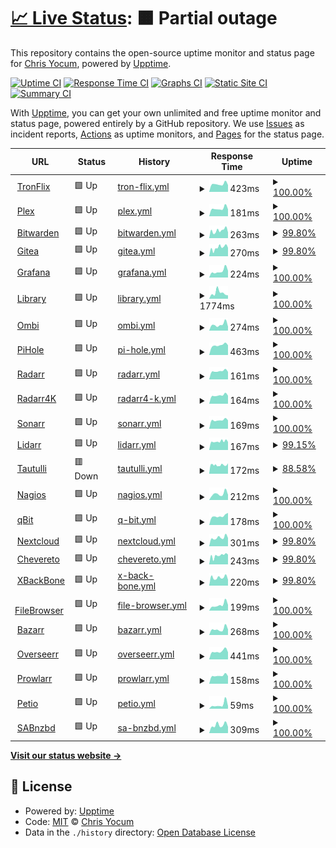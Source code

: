 # [📈 Live Status](https://status.tronflix.app): <!--live status--> **🟧 Partial outage**

This repository contains the open-source uptime monitor and status page for [Chris Yocum](https://tronflix.app), powered by [Upptime](https://github.com/upptime/upptime).

[![Uptime CI](https://github.com/tronyx/upptime/workflows/Uptime%20CI/badge.svg)](https://github.com/tronyx/upptime/actions?query=workflow%3A%22Uptime+CI%22)
[![Response Time CI](https://github.com/tronyx/upptime/workflows/Response%20Time%20CI/badge.svg)](https://github.com/tronyx/upptime/actions?query=workflow%3A%22Response+Time+CI%22)
[![Graphs CI](https://github.com/tronyx/upptime/workflows/Graphs%20CI/badge.svg)](https://github.com/tronyx/upptime/actions?query=workflow%3A%22Graphs+CI%22)
[![Static Site CI](https://github.com/tronyx/upptime/workflows/Static%20Site%20CI/badge.svg)](https://github.com/tronyx/upptime/actions?query=workflow%3A%22Static+Site+CI%22)
[![Summary CI](https://github.com/tronyx/upptime/workflows/Summary%20CI/badge.svg)](https://github.com/tronyx/upptime/actions?query=workflow%3A%22Summary+CI%22)

With [Upptime](https://upptime.js.org), you can get your own unlimited and free uptime monitor and status page, powered entirely by a GitHub repository. We use [Issues](https://github.com/tronyx/upptime/issues) as incident reports, [Actions](https://github.com/tronyx/upptime/actions) as uptime monitors, and [Pages](https://status.tronflix.app) for the status page.

<!--start: status pages-->
<!-- This summary is generated by Upptime (https://github.com/upptime/upptime) -->
<!-- Do not edit this manually, your changes will be overwritten -->
<!-- prettier-ignore -->
| URL | Status | History | Response Time | Uptime |
| --- | ------ | ------- | ------------- | ------ |
| <img alt="" src="https://tronflix.app/plugins/images/tabs/TronFlix_Icon_Transparent_BG.png" height="13"> [TronFlix](https://tronflix.app) | 🟩 Up | [tron-flix.yml](https://github.com/tronyx/upptime/commits/HEAD/history/tron-flix.yml) | <details><summary><img alt="Response time graph" src="./graphs/tron-flix/response-time-week.png" height="20"> 423ms</summary><br><a href="https://status.tronflix.app/history/tron-flix"><img alt="Response time 620" src="https://img.shields.io/endpoint?url=https%3A%2F%2Fraw.githubusercontent.com%2Ftronyx%2Fupptime%2FHEAD%2Fapi%2Ftron-flix%2Fresponse-time.json"></a><br><a href="https://status.tronflix.app/history/tron-flix"><img alt="24-hour response time 371" src="https://img.shields.io/endpoint?url=https%3A%2F%2Fraw.githubusercontent.com%2Ftronyx%2Fupptime%2FHEAD%2Fapi%2Ftron-flix%2Fresponse-time-day.json"></a><br><a href="https://status.tronflix.app/history/tron-flix"><img alt="7-day response time 423" src="https://img.shields.io/endpoint?url=https%3A%2F%2Fraw.githubusercontent.com%2Ftronyx%2Fupptime%2FHEAD%2Fapi%2Ftron-flix%2Fresponse-time-week.json"></a><br><a href="https://status.tronflix.app/history/tron-flix"><img alt="30-day response time 403" src="https://img.shields.io/endpoint?url=https%3A%2F%2Fraw.githubusercontent.com%2Ftronyx%2Fupptime%2FHEAD%2Fapi%2Ftron-flix%2Fresponse-time-month.json"></a><br><a href="https://status.tronflix.app/history/tron-flix"><img alt="1-year response time 675" src="https://img.shields.io/endpoint?url=https%3A%2F%2Fraw.githubusercontent.com%2Ftronyx%2Fupptime%2FHEAD%2Fapi%2Ftron-flix%2Fresponse-time-year.json"></a></details> | <details><summary><a href="https://status.tronflix.app/history/tron-flix">100.00%</a></summary><a href="https://status.tronflix.app/history/tron-flix"><img alt="All-time uptime 99.94%" src="https://img.shields.io/endpoint?url=https%3A%2F%2Fraw.githubusercontent.com%2Ftronyx%2Fupptime%2FHEAD%2Fapi%2Ftron-flix%2Fuptime.json"></a><br><a href="https://status.tronflix.app/history/tron-flix"><img alt="24-hour uptime 100.00%" src="https://img.shields.io/endpoint?url=https%3A%2F%2Fraw.githubusercontent.com%2Ftronyx%2Fupptime%2FHEAD%2Fapi%2Ftron-flix%2Fuptime-day.json"></a><br><a href="https://status.tronflix.app/history/tron-flix"><img alt="7-day uptime 100.00%" src="https://img.shields.io/endpoint?url=https%3A%2F%2Fraw.githubusercontent.com%2Ftronyx%2Fupptime%2FHEAD%2Fapi%2Ftron-flix%2Fuptime-week.json"></a><br><a href="https://status.tronflix.app/history/tron-flix"><img alt="30-day uptime 100.00%" src="https://img.shields.io/endpoint?url=https%3A%2F%2Fraw.githubusercontent.com%2Ftronyx%2Fupptime%2FHEAD%2Fapi%2Ftron-flix%2Fuptime-month.json"></a><br><a href="https://status.tronflix.app/history/tron-flix"><img alt="1-year uptime 99.92%" src="https://img.shields.io/endpoint?url=https%3A%2F%2Fraw.githubusercontent.com%2Ftronyx%2Fupptime%2FHEAD%2Fapi%2Ftron-flix%2Fuptime-year.json"></a></details>
| <img alt="" src="https://tronflix.app/plugins/images/tabs/plex.png" height="13"> [Plex](https://tronflix.app/plex/web/index.html) | 🟩 Up | [plex.yml](https://github.com/tronyx/upptime/commits/HEAD/history/plex.yml) | <details><summary><img alt="Response time graph" src="./graphs/plex/response-time-week.png" height="20"> 181ms</summary><br><a href="https://status.tronflix.app/history/plex"><img alt="Response time 353" src="https://img.shields.io/endpoint?url=https%3A%2F%2Fraw.githubusercontent.com%2Ftronyx%2Fupptime%2FHEAD%2Fapi%2Fplex%2Fresponse-time.json"></a><br><a href="https://status.tronflix.app/history/plex"><img alt="24-hour response time 162" src="https://img.shields.io/endpoint?url=https%3A%2F%2Fraw.githubusercontent.com%2Ftronyx%2Fupptime%2FHEAD%2Fapi%2Fplex%2Fresponse-time-day.json"></a><br><a href="https://status.tronflix.app/history/plex"><img alt="7-day response time 181" src="https://img.shields.io/endpoint?url=https%3A%2F%2Fraw.githubusercontent.com%2Ftronyx%2Fupptime%2FHEAD%2Fapi%2Fplex%2Fresponse-time-week.json"></a><br><a href="https://status.tronflix.app/history/plex"><img alt="30-day response time 163" src="https://img.shields.io/endpoint?url=https%3A%2F%2Fraw.githubusercontent.com%2Ftronyx%2Fupptime%2FHEAD%2Fapi%2Fplex%2Fresponse-time-month.json"></a><br><a href="https://status.tronflix.app/history/plex"><img alt="1-year response time 293" src="https://img.shields.io/endpoint?url=https%3A%2F%2Fraw.githubusercontent.com%2Ftronyx%2Fupptime%2FHEAD%2Fapi%2Fplex%2Fresponse-time-year.json"></a></details> | <details><summary><a href="https://status.tronflix.app/history/plex">100.00%</a></summary><a href="https://status.tronflix.app/history/plex"><img alt="All-time uptime 99.85%" src="https://img.shields.io/endpoint?url=https%3A%2F%2Fraw.githubusercontent.com%2Ftronyx%2Fupptime%2FHEAD%2Fapi%2Fplex%2Fuptime.json"></a><br><a href="https://status.tronflix.app/history/plex"><img alt="24-hour uptime 100.00%" src="https://img.shields.io/endpoint?url=https%3A%2F%2Fraw.githubusercontent.com%2Ftronyx%2Fupptime%2FHEAD%2Fapi%2Fplex%2Fuptime-day.json"></a><br><a href="https://status.tronflix.app/history/plex"><img alt="7-day uptime 100.00%" src="https://img.shields.io/endpoint?url=https%3A%2F%2Fraw.githubusercontent.com%2Ftronyx%2Fupptime%2FHEAD%2Fapi%2Fplex%2Fuptime-week.json"></a><br><a href="https://status.tronflix.app/history/plex"><img alt="30-day uptime 99.92%" src="https://img.shields.io/endpoint?url=https%3A%2F%2Fraw.githubusercontent.com%2Ftronyx%2Fupptime%2FHEAD%2Fapi%2Fplex%2Fuptime-month.json"></a><br><a href="https://status.tronflix.app/history/plex"><img alt="1-year uptime 99.79%" src="https://img.shields.io/endpoint?url=https%3A%2F%2Fraw.githubusercontent.com%2Ftronyx%2Fupptime%2FHEAD%2Fapi%2Fplex%2Fuptime-year.json"></a></details>
| <img alt="" src="https://tronflix.app/plugins/images/tabs/bitwarden.png" height="13"> [Bitwarden](https://bitwarden.tronflix.app) | 🟩 Up | [bitwarden.yml](https://github.com/tronyx/upptime/commits/HEAD/history/bitwarden.yml) | <details><summary><img alt="Response time graph" src="./graphs/bitwarden/response-time-week.png" height="20"> 263ms</summary><br><a href="https://status.tronflix.app/history/bitwarden"><img alt="Response time 522" src="https://img.shields.io/endpoint?url=https%3A%2F%2Fraw.githubusercontent.com%2Ftronyx%2Fupptime%2FHEAD%2Fapi%2Fbitwarden%2Fresponse-time.json"></a><br><a href="https://status.tronflix.app/history/bitwarden"><img alt="24-hour response time 198" src="https://img.shields.io/endpoint?url=https%3A%2F%2Fraw.githubusercontent.com%2Ftronyx%2Fupptime%2FHEAD%2Fapi%2Fbitwarden%2Fresponse-time-day.json"></a><br><a href="https://status.tronflix.app/history/bitwarden"><img alt="7-day response time 263" src="https://img.shields.io/endpoint?url=https%3A%2F%2Fraw.githubusercontent.com%2Ftronyx%2Fupptime%2FHEAD%2Fapi%2Fbitwarden%2Fresponse-time-week.json"></a><br><a href="https://status.tronflix.app/history/bitwarden"><img alt="30-day response time 663" src="https://img.shields.io/endpoint?url=https%3A%2F%2Fraw.githubusercontent.com%2Ftronyx%2Fupptime%2FHEAD%2Fapi%2Fbitwarden%2Fresponse-time-month.json"></a><br><a href="https://status.tronflix.app/history/bitwarden"><img alt="1-year response time 567" src="https://img.shields.io/endpoint?url=https%3A%2F%2Fraw.githubusercontent.com%2Ftronyx%2Fupptime%2FHEAD%2Fapi%2Fbitwarden%2Fresponse-time-year.json"></a></details> | <details><summary><a href="https://status.tronflix.app/history/bitwarden">99.80%</a></summary><a href="https://status.tronflix.app/history/bitwarden"><img alt="All-time uptime 99.97%" src="https://img.shields.io/endpoint?url=https%3A%2F%2Fraw.githubusercontent.com%2Ftronyx%2Fupptime%2FHEAD%2Fapi%2Fbitwarden%2Fuptime.json"></a><br><a href="https://status.tronflix.app/history/bitwarden"><img alt="24-hour uptime 100.00%" src="https://img.shields.io/endpoint?url=https%3A%2F%2Fraw.githubusercontent.com%2Ftronyx%2Fupptime%2FHEAD%2Fapi%2Fbitwarden%2Fuptime-day.json"></a><br><a href="https://status.tronflix.app/history/bitwarden"><img alt="7-day uptime 99.80%" src="https://img.shields.io/endpoint?url=https%3A%2F%2Fraw.githubusercontent.com%2Ftronyx%2Fupptime%2FHEAD%2Fapi%2Fbitwarden%2Fuptime-week.json"></a><br><a href="https://status.tronflix.app/history/bitwarden"><img alt="30-day uptime 99.86%" src="https://img.shields.io/endpoint?url=https%3A%2F%2Fraw.githubusercontent.com%2Ftronyx%2Fupptime%2FHEAD%2Fapi%2Fbitwarden%2Fuptime-month.json"></a><br><a href="https://status.tronflix.app/history/bitwarden"><img alt="1-year uptime 99.95%" src="https://img.shields.io/endpoint?url=https%3A%2F%2Fraw.githubusercontent.com%2Ftronyx%2Fupptime%2FHEAD%2Fapi%2Fbitwarden%2Fuptime-year.json"></a></details>
| <img alt="" src="https://tronflix.app/plugins/images/tabs/gitea.png" height="13"> [Gitea](https://gitea.tronflix.app) | 🟩 Up | [gitea.yml](https://github.com/tronyx/upptime/commits/HEAD/history/gitea.yml) | <details><summary><img alt="Response time graph" src="./graphs/gitea/response-time-week.png" height="20"> 270ms</summary><br><a href="https://status.tronflix.app/history/gitea"><img alt="Response time 304" src="https://img.shields.io/endpoint?url=https%3A%2F%2Fraw.githubusercontent.com%2Ftronyx%2Fupptime%2FHEAD%2Fapi%2Fgitea%2Fresponse-time.json"></a><br><a href="https://status.tronflix.app/history/gitea"><img alt="24-hour response time 266" src="https://img.shields.io/endpoint?url=https%3A%2F%2Fraw.githubusercontent.com%2Ftronyx%2Fupptime%2FHEAD%2Fapi%2Fgitea%2Fresponse-time-day.json"></a><br><a href="https://status.tronflix.app/history/gitea"><img alt="7-day response time 270" src="https://img.shields.io/endpoint?url=https%3A%2F%2Fraw.githubusercontent.com%2Ftronyx%2Fupptime%2FHEAD%2Fapi%2Fgitea%2Fresponse-time-week.json"></a><br><a href="https://status.tronflix.app/history/gitea"><img alt="30-day response time 240" src="https://img.shields.io/endpoint?url=https%3A%2F%2Fraw.githubusercontent.com%2Ftronyx%2Fupptime%2FHEAD%2Fapi%2Fgitea%2Fresponse-time-month.json"></a><br><a href="https://status.tronflix.app/history/gitea"><img alt="1-year response time 290" src="https://img.shields.io/endpoint?url=https%3A%2F%2Fraw.githubusercontent.com%2Ftronyx%2Fupptime%2FHEAD%2Fapi%2Fgitea%2Fresponse-time-year.json"></a></details> | <details><summary><a href="https://status.tronflix.app/history/gitea">99.80%</a></summary><a href="https://status.tronflix.app/history/gitea"><img alt="All-time uptime 99.96%" src="https://img.shields.io/endpoint?url=https%3A%2F%2Fraw.githubusercontent.com%2Ftronyx%2Fupptime%2FHEAD%2Fapi%2Fgitea%2Fuptime.json"></a><br><a href="https://status.tronflix.app/history/gitea"><img alt="24-hour uptime 100.00%" src="https://img.shields.io/endpoint?url=https%3A%2F%2Fraw.githubusercontent.com%2Ftronyx%2Fupptime%2FHEAD%2Fapi%2Fgitea%2Fuptime-day.json"></a><br><a href="https://status.tronflix.app/history/gitea"><img alt="7-day uptime 99.80%" src="https://img.shields.io/endpoint?url=https%3A%2F%2Fraw.githubusercontent.com%2Ftronyx%2Fupptime%2FHEAD%2Fapi%2Fgitea%2Fuptime-week.json"></a><br><a href="https://status.tronflix.app/history/gitea"><img alt="30-day uptime 99.86%" src="https://img.shields.io/endpoint?url=https%3A%2F%2Fraw.githubusercontent.com%2Ftronyx%2Fupptime%2FHEAD%2Fapi%2Fgitea%2Fuptime-month.json"></a><br><a href="https://status.tronflix.app/history/gitea"><img alt="1-year uptime 99.94%" src="https://img.shields.io/endpoint?url=https%3A%2F%2Fraw.githubusercontent.com%2Ftronyx%2Fupptime%2FHEAD%2Fapi%2Fgitea%2Fuptime-year.json"></a></details>
| <img alt="" src="https://tronflix.app/plugins/images/tabs/grafana.png" height="13"> [Grafana](https://grafana.tronflix.app) | 🟩 Up | [grafana.yml](https://github.com/tronyx/upptime/commits/HEAD/history/grafana.yml) | <details><summary><img alt="Response time graph" src="./graphs/grafana/response-time-week.png" height="20"> 224ms</summary><br><a href="https://status.tronflix.app/history/grafana"><img alt="Response time 404" src="https://img.shields.io/endpoint?url=https%3A%2F%2Fraw.githubusercontent.com%2Ftronyx%2Fupptime%2FHEAD%2Fapi%2Fgrafana%2Fresponse-time.json"></a><br><a href="https://status.tronflix.app/history/grafana"><img alt="24-hour response time 236" src="https://img.shields.io/endpoint?url=https%3A%2F%2Fraw.githubusercontent.com%2Ftronyx%2Fupptime%2FHEAD%2Fapi%2Fgrafana%2Fresponse-time-day.json"></a><br><a href="https://status.tronflix.app/history/grafana"><img alt="7-day response time 224" src="https://img.shields.io/endpoint?url=https%3A%2F%2Fraw.githubusercontent.com%2Ftronyx%2Fupptime%2FHEAD%2Fapi%2Fgrafana%2Fresponse-time-week.json"></a><br><a href="https://status.tronflix.app/history/grafana"><img alt="30-day response time 227" src="https://img.shields.io/endpoint?url=https%3A%2F%2Fraw.githubusercontent.com%2Ftronyx%2Fupptime%2FHEAD%2Fapi%2Fgrafana%2Fresponse-time-month.json"></a><br><a href="https://status.tronflix.app/history/grafana"><img alt="1-year response time 431" src="https://img.shields.io/endpoint?url=https%3A%2F%2Fraw.githubusercontent.com%2Ftronyx%2Fupptime%2FHEAD%2Fapi%2Fgrafana%2Fresponse-time-year.json"></a></details> | <details><summary><a href="https://status.tronflix.app/history/grafana">100.00%</a></summary><a href="https://status.tronflix.app/history/grafana"><img alt="All-time uptime 99.94%" src="https://img.shields.io/endpoint?url=https%3A%2F%2Fraw.githubusercontent.com%2Ftronyx%2Fupptime%2FHEAD%2Fapi%2Fgrafana%2Fuptime.json"></a><br><a href="https://status.tronflix.app/history/grafana"><img alt="24-hour uptime 100.00%" src="https://img.shields.io/endpoint?url=https%3A%2F%2Fraw.githubusercontent.com%2Ftronyx%2Fupptime%2FHEAD%2Fapi%2Fgrafana%2Fuptime-day.json"></a><br><a href="https://status.tronflix.app/history/grafana"><img alt="7-day uptime 100.00%" src="https://img.shields.io/endpoint?url=https%3A%2F%2Fraw.githubusercontent.com%2Ftronyx%2Fupptime%2FHEAD%2Fapi%2Fgrafana%2Fuptime-week.json"></a><br><a href="https://status.tronflix.app/history/grafana"><img alt="30-day uptime 100.00%" src="https://img.shields.io/endpoint?url=https%3A%2F%2Fraw.githubusercontent.com%2Ftronyx%2Fupptime%2FHEAD%2Fapi%2Fgrafana%2Fuptime-month.json"></a><br><a href="https://status.tronflix.app/history/grafana"><img alt="1-year uptime 99.92%" src="https://img.shields.io/endpoint?url=https%3A%2F%2Fraw.githubusercontent.com%2Ftronyx%2Fupptime%2FHEAD%2Fapi%2Fgrafana%2Fuptime-year.json"></a></details>
| <img alt="" src="https://tronflix.app/plugins/images/tabs/library.png" height="13"> [Library](https://library.tronflix.app) | 🟩 Up | [library.yml](https://github.com/tronyx/upptime/commits/HEAD/history/library.yml) | <details><summary><img alt="Response time graph" src="./graphs/library/response-time-week.png" height="20"> 1774ms</summary><br><a href="https://status.tronflix.app/history/library"><img alt="Response time 1372" src="https://img.shields.io/endpoint?url=https%3A%2F%2Fraw.githubusercontent.com%2Ftronyx%2Fupptime%2FHEAD%2Fapi%2Flibrary%2Fresponse-time.json"></a><br><a href="https://status.tronflix.app/history/library"><img alt="24-hour response time 1040" src="https://img.shields.io/endpoint?url=https%3A%2F%2Fraw.githubusercontent.com%2Ftronyx%2Fupptime%2FHEAD%2Fapi%2Flibrary%2Fresponse-time-day.json"></a><br><a href="https://status.tronflix.app/history/library"><img alt="7-day response time 1774" src="https://img.shields.io/endpoint?url=https%3A%2F%2Fraw.githubusercontent.com%2Ftronyx%2Fupptime%2FHEAD%2Fapi%2Flibrary%2Fresponse-time-week.json"></a><br><a href="https://status.tronflix.app/history/library"><img alt="30-day response time 1351" src="https://img.shields.io/endpoint?url=https%3A%2F%2Fraw.githubusercontent.com%2Ftronyx%2Fupptime%2FHEAD%2Fapi%2Flibrary%2Fresponse-time-month.json"></a><br><a href="https://status.tronflix.app/history/library"><img alt="1-year response time 1339" src="https://img.shields.io/endpoint?url=https%3A%2F%2Fraw.githubusercontent.com%2Ftronyx%2Fupptime%2FHEAD%2Fapi%2Flibrary%2Fresponse-time-year.json"></a></details> | <details><summary><a href="https://status.tronflix.app/history/library">100.00%</a></summary><a href="https://status.tronflix.app/history/library"><img alt="All-time uptime 99.94%" src="https://img.shields.io/endpoint?url=https%3A%2F%2Fraw.githubusercontent.com%2Ftronyx%2Fupptime%2FHEAD%2Fapi%2Flibrary%2Fuptime.json"></a><br><a href="https://status.tronflix.app/history/library"><img alt="24-hour uptime 100.00%" src="https://img.shields.io/endpoint?url=https%3A%2F%2Fraw.githubusercontent.com%2Ftronyx%2Fupptime%2FHEAD%2Fapi%2Flibrary%2Fuptime-day.json"></a><br><a href="https://status.tronflix.app/history/library"><img alt="7-day uptime 100.00%" src="https://img.shields.io/endpoint?url=https%3A%2F%2Fraw.githubusercontent.com%2Ftronyx%2Fupptime%2FHEAD%2Fapi%2Flibrary%2Fuptime-week.json"></a><br><a href="https://status.tronflix.app/history/library"><img alt="30-day uptime 100.00%" src="https://img.shields.io/endpoint?url=https%3A%2F%2Fraw.githubusercontent.com%2Ftronyx%2Fupptime%2FHEAD%2Fapi%2Flibrary%2Fuptime-month.json"></a><br><a href="https://status.tronflix.app/history/library"><img alt="1-year uptime 99.92%" src="https://img.shields.io/endpoint?url=https%3A%2F%2Fraw.githubusercontent.com%2Ftronyx%2Fupptime%2FHEAD%2Fapi%2Flibrary%2Fuptime-year.json"></a></details>
| <img alt="" src="https://tronflix.app/plugins/images/tabs/ombi.png" height="13"> [Ombi](https://tronflix.app/ombi/) | 🟩 Up | [ombi.yml](https://github.com/tronyx/upptime/commits/HEAD/history/ombi.yml) | <details><summary><img alt="Response time graph" src="./graphs/ombi/response-time-week.png" height="20"> 274ms</summary><br><a href="https://status.tronflix.app/history/ombi"><img alt="Response time 286" src="https://img.shields.io/endpoint?url=https%3A%2F%2Fraw.githubusercontent.com%2Ftronyx%2Fupptime%2FHEAD%2Fapi%2Fombi%2Fresponse-time.json"></a><br><a href="https://status.tronflix.app/history/ombi"><img alt="24-hour response time 183" src="https://img.shields.io/endpoint?url=https%3A%2F%2Fraw.githubusercontent.com%2Ftronyx%2Fupptime%2FHEAD%2Fapi%2Fombi%2Fresponse-time-day.json"></a><br><a href="https://status.tronflix.app/history/ombi"><img alt="7-day response time 274" src="https://img.shields.io/endpoint?url=https%3A%2F%2Fraw.githubusercontent.com%2Ftronyx%2Fupptime%2FHEAD%2Fapi%2Fombi%2Fresponse-time-week.json"></a><br><a href="https://status.tronflix.app/history/ombi"><img alt="30-day response time 288" src="https://img.shields.io/endpoint?url=https%3A%2F%2Fraw.githubusercontent.com%2Ftronyx%2Fupptime%2FHEAD%2Fapi%2Fombi%2Fresponse-time-month.json"></a><br><a href="https://status.tronflix.app/history/ombi"><img alt="1-year response time 285" src="https://img.shields.io/endpoint?url=https%3A%2F%2Fraw.githubusercontent.com%2Ftronyx%2Fupptime%2FHEAD%2Fapi%2Fombi%2Fresponse-time-year.json"></a></details> | <details><summary><a href="https://status.tronflix.app/history/ombi">100.00%</a></summary><a href="https://status.tronflix.app/history/ombi"><img alt="All-time uptime 99.95%" src="https://img.shields.io/endpoint?url=https%3A%2F%2Fraw.githubusercontent.com%2Ftronyx%2Fupptime%2FHEAD%2Fapi%2Fombi%2Fuptime.json"></a><br><a href="https://status.tronflix.app/history/ombi"><img alt="24-hour uptime 100.00%" src="https://img.shields.io/endpoint?url=https%3A%2F%2Fraw.githubusercontent.com%2Ftronyx%2Fupptime%2FHEAD%2Fapi%2Fombi%2Fuptime-day.json"></a><br><a href="https://status.tronflix.app/history/ombi"><img alt="7-day uptime 100.00%" src="https://img.shields.io/endpoint?url=https%3A%2F%2Fraw.githubusercontent.com%2Ftronyx%2Fupptime%2FHEAD%2Fapi%2Fombi%2Fuptime-week.json"></a><br><a href="https://status.tronflix.app/history/ombi"><img alt="30-day uptime 100.00%" src="https://img.shields.io/endpoint?url=https%3A%2F%2Fraw.githubusercontent.com%2Ftronyx%2Fupptime%2FHEAD%2Fapi%2Fombi%2Fuptime-month.json"></a><br><a href="https://status.tronflix.app/history/ombi"><img alt="1-year uptime 99.92%" src="https://img.shields.io/endpoint?url=https%3A%2F%2Fraw.githubusercontent.com%2Ftronyx%2Fupptime%2FHEAD%2Fapi%2Fombi%2Fuptime-year.json"></a></details>
| <img alt="" src="https://tronflix.app/plugins/images/tabs/pihole.png" height="13"> [PiHole](https://pihole.tronflix.app/admin/) | 🟩 Up | [pi-hole.yml](https://github.com/tronyx/upptime/commits/HEAD/history/pi-hole.yml) | <details><summary><img alt="Response time graph" src="./graphs/pi-hole/response-time-week.png" height="20"> 463ms</summary><br><a href="https://status.tronflix.app/history/pi-hole"><img alt="Response time 667" src="https://img.shields.io/endpoint?url=https%3A%2F%2Fraw.githubusercontent.com%2Ftronyx%2Fupptime%2FHEAD%2Fapi%2Fpi-hole%2Fresponse-time.json"></a><br><a href="https://status.tronflix.app/history/pi-hole"><img alt="24-hour response time 459" src="https://img.shields.io/endpoint?url=https%3A%2F%2Fraw.githubusercontent.com%2Ftronyx%2Fupptime%2FHEAD%2Fapi%2Fpi-hole%2Fresponse-time-day.json"></a><br><a href="https://status.tronflix.app/history/pi-hole"><img alt="7-day response time 463" src="https://img.shields.io/endpoint?url=https%3A%2F%2Fraw.githubusercontent.com%2Ftronyx%2Fupptime%2FHEAD%2Fapi%2Fpi-hole%2Fresponse-time-week.json"></a><br><a href="https://status.tronflix.app/history/pi-hole"><img alt="30-day response time 504" src="https://img.shields.io/endpoint?url=https%3A%2F%2Fraw.githubusercontent.com%2Ftronyx%2Fupptime%2FHEAD%2Fapi%2Fpi-hole%2Fresponse-time-month.json"></a><br><a href="https://status.tronflix.app/history/pi-hole"><img alt="1-year response time 663" src="https://img.shields.io/endpoint?url=https%3A%2F%2Fraw.githubusercontent.com%2Ftronyx%2Fupptime%2FHEAD%2Fapi%2Fpi-hole%2Fresponse-time-year.json"></a></details> | <details><summary><a href="https://status.tronflix.app/history/pi-hole">100.00%</a></summary><a href="https://status.tronflix.app/history/pi-hole"><img alt="All-time uptime 99.95%" src="https://img.shields.io/endpoint?url=https%3A%2F%2Fraw.githubusercontent.com%2Ftronyx%2Fupptime%2FHEAD%2Fapi%2Fpi-hole%2Fuptime.json"></a><br><a href="https://status.tronflix.app/history/pi-hole"><img alt="24-hour uptime 100.00%" src="https://img.shields.io/endpoint?url=https%3A%2F%2Fraw.githubusercontent.com%2Ftronyx%2Fupptime%2FHEAD%2Fapi%2Fpi-hole%2Fuptime-day.json"></a><br><a href="https://status.tronflix.app/history/pi-hole"><img alt="7-day uptime 100.00%" src="https://img.shields.io/endpoint?url=https%3A%2F%2Fraw.githubusercontent.com%2Ftronyx%2Fupptime%2FHEAD%2Fapi%2Fpi-hole%2Fuptime-week.json"></a><br><a href="https://status.tronflix.app/history/pi-hole"><img alt="30-day uptime 100.00%" src="https://img.shields.io/endpoint?url=https%3A%2F%2Fraw.githubusercontent.com%2Ftronyx%2Fupptime%2FHEAD%2Fapi%2Fpi-hole%2Fuptime-month.json"></a><br><a href="https://status.tronflix.app/history/pi-hole"><img alt="1-year uptime 99.92%" src="https://img.shields.io/endpoint?url=https%3A%2F%2Fraw.githubusercontent.com%2Ftronyx%2Fupptime%2FHEAD%2Fapi%2Fpi-hole%2Fuptime-year.json"></a></details>
| <img alt="" src="https://tronflix.app/plugins/images/tabs/radarr.png" height="13"> [Radarr](https://tronflix.app/radarr/activity/queue/) | 🟩 Up | [radarr.yml](https://github.com/tronyx/upptime/commits/HEAD/history/radarr.yml) | <details><summary><img alt="Response time graph" src="./graphs/radarr/response-time-week.png" height="20"> 161ms</summary><br><a href="https://status.tronflix.app/history/radarr"><img alt="Response time 211" src="https://img.shields.io/endpoint?url=https%3A%2F%2Fraw.githubusercontent.com%2Ftronyx%2Fupptime%2FHEAD%2Fapi%2Fradarr%2Fresponse-time.json"></a><br><a href="https://status.tronflix.app/history/radarr"><img alt="24-hour response time 147" src="https://img.shields.io/endpoint?url=https%3A%2F%2Fraw.githubusercontent.com%2Ftronyx%2Fupptime%2FHEAD%2Fapi%2Fradarr%2Fresponse-time-day.json"></a><br><a href="https://status.tronflix.app/history/radarr"><img alt="7-day response time 161" src="https://img.shields.io/endpoint?url=https%3A%2F%2Fraw.githubusercontent.com%2Ftronyx%2Fupptime%2FHEAD%2Fapi%2Fradarr%2Fresponse-time-week.json"></a><br><a href="https://status.tronflix.app/history/radarr"><img alt="30-day response time 163" src="https://img.shields.io/endpoint?url=https%3A%2F%2Fraw.githubusercontent.com%2Ftronyx%2Fupptime%2FHEAD%2Fapi%2Fradarr%2Fresponse-time-month.json"></a><br><a href="https://status.tronflix.app/history/radarr"><img alt="1-year response time 189" src="https://img.shields.io/endpoint?url=https%3A%2F%2Fraw.githubusercontent.com%2Ftronyx%2Fupptime%2FHEAD%2Fapi%2Fradarr%2Fresponse-time-year.json"></a></details> | <details><summary><a href="https://status.tronflix.app/history/radarr">100.00%</a></summary><a href="https://status.tronflix.app/history/radarr"><img alt="All-time uptime 99.95%" src="https://img.shields.io/endpoint?url=https%3A%2F%2Fraw.githubusercontent.com%2Ftronyx%2Fupptime%2FHEAD%2Fapi%2Fradarr%2Fuptime.json"></a><br><a href="https://status.tronflix.app/history/radarr"><img alt="24-hour uptime 100.00%" src="https://img.shields.io/endpoint?url=https%3A%2F%2Fraw.githubusercontent.com%2Ftronyx%2Fupptime%2FHEAD%2Fapi%2Fradarr%2Fuptime-day.json"></a><br><a href="https://status.tronflix.app/history/radarr"><img alt="7-day uptime 100.00%" src="https://img.shields.io/endpoint?url=https%3A%2F%2Fraw.githubusercontent.com%2Ftronyx%2Fupptime%2FHEAD%2Fapi%2Fradarr%2Fuptime-week.json"></a><br><a href="https://status.tronflix.app/history/radarr"><img alt="30-day uptime 100.00%" src="https://img.shields.io/endpoint?url=https%3A%2F%2Fraw.githubusercontent.com%2Ftronyx%2Fupptime%2FHEAD%2Fapi%2Fradarr%2Fuptime-month.json"></a><br><a href="https://status.tronflix.app/history/radarr"><img alt="1-year uptime 99.92%" src="https://img.shields.io/endpoint?url=https%3A%2F%2Fraw.githubusercontent.com%2Ftronyx%2Fupptime%2FHEAD%2Fapi%2Fradarr%2Fuptime-year.json"></a></details>
| <img alt="" src="https://tronflix.app/plugins/images/tabs/radarr4k.png" height="13"> [Radarr4K](https://tronflix.app/radarr4k/activity/queue/) | 🟩 Up | [radarr4-k.yml](https://github.com/tronyx/upptime/commits/HEAD/history/radarr4-k.yml) | <details><summary><img alt="Response time graph" src="./graphs/radarr4-k/response-time-week.png" height="20"> 164ms</summary><br><a href="https://status.tronflix.app/history/radarr4-k"><img alt="Response time 282" src="https://img.shields.io/endpoint?url=https%3A%2F%2Fraw.githubusercontent.com%2Ftronyx%2Fupptime%2FHEAD%2Fapi%2Fradarr4-k%2Fresponse-time.json"></a><br><a href="https://status.tronflix.app/history/radarr4-k"><img alt="24-hour response time 158" src="https://img.shields.io/endpoint?url=https%3A%2F%2Fraw.githubusercontent.com%2Ftronyx%2Fupptime%2FHEAD%2Fapi%2Fradarr4-k%2Fresponse-time-day.json"></a><br><a href="https://status.tronflix.app/history/radarr4-k"><img alt="7-day response time 164" src="https://img.shields.io/endpoint?url=https%3A%2F%2Fraw.githubusercontent.com%2Ftronyx%2Fupptime%2FHEAD%2Fapi%2Fradarr4-k%2Fresponse-time-week.json"></a><br><a href="https://status.tronflix.app/history/radarr4-k"><img alt="30-day response time 161" src="https://img.shields.io/endpoint?url=https%3A%2F%2Fraw.githubusercontent.com%2Ftronyx%2Fupptime%2FHEAD%2Fapi%2Fradarr4-k%2Fresponse-time-month.json"></a><br><a href="https://status.tronflix.app/history/radarr4-k"><img alt="1-year response time 277" src="https://img.shields.io/endpoint?url=https%3A%2F%2Fraw.githubusercontent.com%2Ftronyx%2Fupptime%2FHEAD%2Fapi%2Fradarr4-k%2Fresponse-time-year.json"></a></details> | <details><summary><a href="https://status.tronflix.app/history/radarr4-k">100.00%</a></summary><a href="https://status.tronflix.app/history/radarr4-k"><img alt="All-time uptime 99.95%" src="https://img.shields.io/endpoint?url=https%3A%2F%2Fraw.githubusercontent.com%2Ftronyx%2Fupptime%2FHEAD%2Fapi%2Fradarr4-k%2Fuptime.json"></a><br><a href="https://status.tronflix.app/history/radarr4-k"><img alt="24-hour uptime 100.00%" src="https://img.shields.io/endpoint?url=https%3A%2F%2Fraw.githubusercontent.com%2Ftronyx%2Fupptime%2FHEAD%2Fapi%2Fradarr4-k%2Fuptime-day.json"></a><br><a href="https://status.tronflix.app/history/radarr4-k"><img alt="7-day uptime 100.00%" src="https://img.shields.io/endpoint?url=https%3A%2F%2Fraw.githubusercontent.com%2Ftronyx%2Fupptime%2FHEAD%2Fapi%2Fradarr4-k%2Fuptime-week.json"></a><br><a href="https://status.tronflix.app/history/radarr4-k"><img alt="30-day uptime 100.00%" src="https://img.shields.io/endpoint?url=https%3A%2F%2Fraw.githubusercontent.com%2Ftronyx%2Fupptime%2FHEAD%2Fapi%2Fradarr4-k%2Fuptime-month.json"></a><br><a href="https://status.tronflix.app/history/radarr4-k"><img alt="1-year uptime 99.92%" src="https://img.shields.io/endpoint?url=https%3A%2F%2Fraw.githubusercontent.com%2Ftronyx%2Fupptime%2FHEAD%2Fapi%2Fradarr4-k%2Fuptime-year.json"></a></details>
| <img alt="" src="https://tronflix.app/plugins/images/tabs/sonarr.png" height="13"> [Sonarr](https://tronflix.app/sonarr/activity/queue/) | 🟩 Up | [sonarr.yml](https://github.com/tronyx/upptime/commits/HEAD/history/sonarr.yml) | <details><summary><img alt="Response time graph" src="./graphs/sonarr/response-time-week.png" height="20"> 169ms</summary><br><a href="https://status.tronflix.app/history/sonarr"><img alt="Response time 216" src="https://img.shields.io/endpoint?url=https%3A%2F%2Fraw.githubusercontent.com%2Ftronyx%2Fupptime%2FHEAD%2Fapi%2Fsonarr%2Fresponse-time.json"></a><br><a href="https://status.tronflix.app/history/sonarr"><img alt="24-hour response time 166" src="https://img.shields.io/endpoint?url=https%3A%2F%2Fraw.githubusercontent.com%2Ftronyx%2Fupptime%2FHEAD%2Fapi%2Fsonarr%2Fresponse-time-day.json"></a><br><a href="https://status.tronflix.app/history/sonarr"><img alt="7-day response time 169" src="https://img.shields.io/endpoint?url=https%3A%2F%2Fraw.githubusercontent.com%2Ftronyx%2Fupptime%2FHEAD%2Fapi%2Fsonarr%2Fresponse-time-week.json"></a><br><a href="https://status.tronflix.app/history/sonarr"><img alt="30-day response time 166" src="https://img.shields.io/endpoint?url=https%3A%2F%2Fraw.githubusercontent.com%2Ftronyx%2Fupptime%2FHEAD%2Fapi%2Fsonarr%2Fresponse-time-month.json"></a><br><a href="https://status.tronflix.app/history/sonarr"><img alt="1-year response time 196" src="https://img.shields.io/endpoint?url=https%3A%2F%2Fraw.githubusercontent.com%2Ftronyx%2Fupptime%2FHEAD%2Fapi%2Fsonarr%2Fresponse-time-year.json"></a></details> | <details><summary><a href="https://status.tronflix.app/history/sonarr">100.00%</a></summary><a href="https://status.tronflix.app/history/sonarr"><img alt="All-time uptime 99.95%" src="https://img.shields.io/endpoint?url=https%3A%2F%2Fraw.githubusercontent.com%2Ftronyx%2Fupptime%2FHEAD%2Fapi%2Fsonarr%2Fuptime.json"></a><br><a href="https://status.tronflix.app/history/sonarr"><img alt="24-hour uptime 100.00%" src="https://img.shields.io/endpoint?url=https%3A%2F%2Fraw.githubusercontent.com%2Ftronyx%2Fupptime%2FHEAD%2Fapi%2Fsonarr%2Fuptime-day.json"></a><br><a href="https://status.tronflix.app/history/sonarr"><img alt="7-day uptime 100.00%" src="https://img.shields.io/endpoint?url=https%3A%2F%2Fraw.githubusercontent.com%2Ftronyx%2Fupptime%2FHEAD%2Fapi%2Fsonarr%2Fuptime-week.json"></a><br><a href="https://status.tronflix.app/history/sonarr"><img alt="30-day uptime 100.00%" src="https://img.shields.io/endpoint?url=https%3A%2F%2Fraw.githubusercontent.com%2Ftronyx%2Fupptime%2FHEAD%2Fapi%2Fsonarr%2Fuptime-month.json"></a><br><a href="https://status.tronflix.app/history/sonarr"><img alt="1-year uptime 99.92%" src="https://img.shields.io/endpoint?url=https%3A%2F%2Fraw.githubusercontent.com%2Ftronyx%2Fupptime%2FHEAD%2Fapi%2Fsonarr%2Fuptime-year.json"></a></details>
| <img alt="" src="https://tronflix.app/plugins/images/tabs/lidarr.png" height="13"> [Lidarr](https://tronflix.app/lidarr/activity/queue/) | 🟩 Up | [lidarr.yml](https://github.com/tronyx/upptime/commits/HEAD/history/lidarr.yml) | <details><summary><img alt="Response time graph" src="./graphs/lidarr/response-time-week.png" height="20"> 167ms</summary><br><a href="https://status.tronflix.app/history/lidarr"><img alt="Response time 296" src="https://img.shields.io/endpoint?url=https%3A%2F%2Fraw.githubusercontent.com%2Ftronyx%2Fupptime%2FHEAD%2Fapi%2Flidarr%2Fresponse-time.json"></a><br><a href="https://status.tronflix.app/history/lidarr"><img alt="24-hour response time 158" src="https://img.shields.io/endpoint?url=https%3A%2F%2Fraw.githubusercontent.com%2Ftronyx%2Fupptime%2FHEAD%2Fapi%2Flidarr%2Fresponse-time-day.json"></a><br><a href="https://status.tronflix.app/history/lidarr"><img alt="7-day response time 167" src="https://img.shields.io/endpoint?url=https%3A%2F%2Fraw.githubusercontent.com%2Ftronyx%2Fupptime%2FHEAD%2Fapi%2Flidarr%2Fresponse-time-week.json"></a><br><a href="https://status.tronflix.app/history/lidarr"><img alt="30-day response time 168" src="https://img.shields.io/endpoint?url=https%3A%2F%2Fraw.githubusercontent.com%2Ftronyx%2Fupptime%2FHEAD%2Fapi%2Flidarr%2Fresponse-time-month.json"></a><br><a href="https://status.tronflix.app/history/lidarr"><img alt="1-year response time 293" src="https://img.shields.io/endpoint?url=https%3A%2F%2Fraw.githubusercontent.com%2Ftronyx%2Fupptime%2FHEAD%2Fapi%2Flidarr%2Fresponse-time-year.json"></a></details> | <details><summary><a href="https://status.tronflix.app/history/lidarr">99.15%</a></summary><a href="https://status.tronflix.app/history/lidarr"><img alt="All-time uptime 99.84%" src="https://img.shields.io/endpoint?url=https%3A%2F%2Fraw.githubusercontent.com%2Ftronyx%2Fupptime%2FHEAD%2Fapi%2Flidarr%2Fuptime.json"></a><br><a href="https://status.tronflix.app/history/lidarr"><img alt="24-hour uptime 100.00%" src="https://img.shields.io/endpoint?url=https%3A%2F%2Fraw.githubusercontent.com%2Ftronyx%2Fupptime%2FHEAD%2Fapi%2Flidarr%2Fuptime-day.json"></a><br><a href="https://status.tronflix.app/history/lidarr"><img alt="7-day uptime 99.15%" src="https://img.shields.io/endpoint?url=https%3A%2F%2Fraw.githubusercontent.com%2Ftronyx%2Fupptime%2FHEAD%2Fapi%2Flidarr%2Fuptime-week.json"></a><br><a href="https://status.tronflix.app/history/lidarr"><img alt="30-day uptime 99.27%" src="https://img.shields.io/endpoint?url=https%3A%2F%2Fraw.githubusercontent.com%2Ftronyx%2Fupptime%2FHEAD%2Fapi%2Flidarr%2Fuptime-month.json"></a><br><a href="https://status.tronflix.app/history/lidarr"><img alt="1-year uptime 99.77%" src="https://img.shields.io/endpoint?url=https%3A%2F%2Fraw.githubusercontent.com%2Ftronyx%2Fupptime%2FHEAD%2Fapi%2Flidarr%2Fuptime-year.json"></a></details>
| <img alt="" src="https://tronflix.app/plugins/images/tabs/tautulli.png" height="13"> [Tautulli](https://tronflix.app/tautulli/status/) | 🟥 Down | [tautulli.yml](https://github.com/tronyx/upptime/commits/HEAD/history/tautulli.yml) | <details><summary><img alt="Response time graph" src="./graphs/tautulli/response-time-week.png" height="20"> 172ms</summary><br><a href="https://status.tronflix.app/history/tautulli"><img alt="Response time 290" src="https://img.shields.io/endpoint?url=https%3A%2F%2Fraw.githubusercontent.com%2Ftronyx%2Fupptime%2FHEAD%2Fapi%2Ftautulli%2Fresponse-time.json"></a><br><a href="https://status.tronflix.app/history/tautulli"><img alt="24-hour response time 0" src="https://img.shields.io/endpoint?url=https%3A%2F%2Fraw.githubusercontent.com%2Ftronyx%2Fupptime%2FHEAD%2Fapi%2Ftautulli%2Fresponse-time-day.json"></a><br><a href="https://status.tronflix.app/history/tautulli"><img alt="7-day response time 172" src="https://img.shields.io/endpoint?url=https%3A%2F%2Fraw.githubusercontent.com%2Ftronyx%2Fupptime%2FHEAD%2Fapi%2Ftautulli%2Fresponse-time-week.json"></a><br><a href="https://status.tronflix.app/history/tautulli"><img alt="30-day response time 206" src="https://img.shields.io/endpoint?url=https%3A%2F%2Fraw.githubusercontent.com%2Ftronyx%2Fupptime%2FHEAD%2Fapi%2Ftautulli%2Fresponse-time-month.json"></a><br><a href="https://status.tronflix.app/history/tautulli"><img alt="1-year response time 269" src="https://img.shields.io/endpoint?url=https%3A%2F%2Fraw.githubusercontent.com%2Ftronyx%2Fupptime%2FHEAD%2Fapi%2Ftautulli%2Fresponse-time-year.json"></a></details> | <details><summary><a href="https://status.tronflix.app/history/tautulli">88.58%</a></summary><a href="https://status.tronflix.app/history/tautulli"><img alt="All-time uptime 98.94%" src="https://img.shields.io/endpoint?url=https%3A%2F%2Fraw.githubusercontent.com%2Ftronyx%2Fupptime%2FHEAD%2Fapi%2Ftautulli%2Fuptime.json"></a><br><a href="https://status.tronflix.app/history/tautulli"><img alt="24-hour uptime 91.75%" src="https://img.shields.io/endpoint?url=https%3A%2F%2Fraw.githubusercontent.com%2Ftronyx%2Fupptime%2FHEAD%2Fapi%2Ftautulli%2Fuptime-day.json"></a><br><a href="https://status.tronflix.app/history/tautulli"><img alt="7-day uptime 88.58%" src="https://img.shields.io/endpoint?url=https%3A%2F%2Fraw.githubusercontent.com%2Ftronyx%2Fupptime%2FHEAD%2Fapi%2Ftautulli%2Fuptime-week.json"></a><br><a href="https://status.tronflix.app/history/tautulli"><img alt="30-day uptime 86.82%" src="https://img.shields.io/endpoint?url=https%3A%2F%2Fraw.githubusercontent.com%2Ftronyx%2Fupptime%2FHEAD%2Fapi%2Ftautulli%2Fuptime-month.json"></a><br><a href="https://status.tronflix.app/history/tautulli"><img alt="1-year uptime 98.48%" src="https://img.shields.io/endpoint?url=https%3A%2F%2Fraw.githubusercontent.com%2Ftronyx%2Fupptime%2FHEAD%2Fapi%2Ftautulli%2Fuptime-year.json"></a></details>
| <img alt="" src="https://tronflix.app/plugins/images/tabs/nagios.png" height="13"> [Nagios](https://nagios.tronflix.app) | 🟩 Up | [nagios.yml](https://github.com/tronyx/upptime/commits/HEAD/history/nagios.yml) | <details><summary><img alt="Response time graph" src="./graphs/nagios/response-time-week.png" height="20"> 212ms</summary><br><a href="https://status.tronflix.app/history/nagios"><img alt="Response time 275" src="https://img.shields.io/endpoint?url=https%3A%2F%2Fraw.githubusercontent.com%2Ftronyx%2Fupptime%2FHEAD%2Fapi%2Fnagios%2Fresponse-time.json"></a><br><a href="https://status.tronflix.app/history/nagios"><img alt="24-hour response time 178" src="https://img.shields.io/endpoint?url=https%3A%2F%2Fraw.githubusercontent.com%2Ftronyx%2Fupptime%2FHEAD%2Fapi%2Fnagios%2Fresponse-time-day.json"></a><br><a href="https://status.tronflix.app/history/nagios"><img alt="7-day response time 212" src="https://img.shields.io/endpoint?url=https%3A%2F%2Fraw.githubusercontent.com%2Ftronyx%2Fupptime%2FHEAD%2Fapi%2Fnagios%2Fresponse-time-week.json"></a><br><a href="https://status.tronflix.app/history/nagios"><img alt="30-day response time 191" src="https://img.shields.io/endpoint?url=https%3A%2F%2Fraw.githubusercontent.com%2Ftronyx%2Fupptime%2FHEAD%2Fapi%2Fnagios%2Fresponse-time-month.json"></a><br><a href="https://status.tronflix.app/history/nagios"><img alt="1-year response time 275" src="https://img.shields.io/endpoint?url=https%3A%2F%2Fraw.githubusercontent.com%2Ftronyx%2Fupptime%2FHEAD%2Fapi%2Fnagios%2Fresponse-time-year.json"></a></details> | <details><summary><a href="https://status.tronflix.app/history/nagios">100.00%</a></summary><a href="https://status.tronflix.app/history/nagios"><img alt="All-time uptime 99.94%" src="https://img.shields.io/endpoint?url=https%3A%2F%2Fraw.githubusercontent.com%2Ftronyx%2Fupptime%2FHEAD%2Fapi%2Fnagios%2Fuptime.json"></a><br><a href="https://status.tronflix.app/history/nagios"><img alt="24-hour uptime 100.00%" src="https://img.shields.io/endpoint?url=https%3A%2F%2Fraw.githubusercontent.com%2Ftronyx%2Fupptime%2FHEAD%2Fapi%2Fnagios%2Fuptime-day.json"></a><br><a href="https://status.tronflix.app/history/nagios"><img alt="7-day uptime 100.00%" src="https://img.shields.io/endpoint?url=https%3A%2F%2Fraw.githubusercontent.com%2Ftronyx%2Fupptime%2FHEAD%2Fapi%2Fnagios%2Fuptime-week.json"></a><br><a href="https://status.tronflix.app/history/nagios"><img alt="30-day uptime 100.00%" src="https://img.shields.io/endpoint?url=https%3A%2F%2Fraw.githubusercontent.com%2Ftronyx%2Fupptime%2FHEAD%2Fapi%2Fnagios%2Fuptime-month.json"></a><br><a href="https://status.tronflix.app/history/nagios"><img alt="1-year uptime 99.92%" src="https://img.shields.io/endpoint?url=https%3A%2F%2Fraw.githubusercontent.com%2Ftronyx%2Fupptime%2FHEAD%2Fapi%2Fnagios%2Fuptime-year.json"></a></details>
| <img alt="" src="https://tronflix.app/plugins/images/tabs/qBittorrent.png" height="13"> [qBit](https://tronflix.app/qbit/) | 🟩 Up | [q-bit.yml](https://github.com/tronyx/upptime/commits/HEAD/history/q-bit.yml) | <details><summary><img alt="Response time graph" src="./graphs/q-bit/response-time-week.png" height="20"> 178ms</summary><br><a href="https://status.tronflix.app/history/q-bit"><img alt="Response time 252" src="https://img.shields.io/endpoint?url=https%3A%2F%2Fraw.githubusercontent.com%2Ftronyx%2Fupptime%2FHEAD%2Fapi%2Fq-bit%2Fresponse-time.json"></a><br><a href="https://status.tronflix.app/history/q-bit"><img alt="24-hour response time 240" src="https://img.shields.io/endpoint?url=https%3A%2F%2Fraw.githubusercontent.com%2Ftronyx%2Fupptime%2FHEAD%2Fapi%2Fq-bit%2Fresponse-time-day.json"></a><br><a href="https://status.tronflix.app/history/q-bit"><img alt="7-day response time 178" src="https://img.shields.io/endpoint?url=https%3A%2F%2Fraw.githubusercontent.com%2Ftronyx%2Fupptime%2FHEAD%2Fapi%2Fq-bit%2Fresponse-time-week.json"></a><br><a href="https://status.tronflix.app/history/q-bit"><img alt="30-day response time 183" src="https://img.shields.io/endpoint?url=https%3A%2F%2Fraw.githubusercontent.com%2Ftronyx%2Fupptime%2FHEAD%2Fapi%2Fq-bit%2Fresponse-time-month.json"></a><br><a href="https://status.tronflix.app/history/q-bit"><img alt="1-year response time 251" src="https://img.shields.io/endpoint?url=https%3A%2F%2Fraw.githubusercontent.com%2Ftronyx%2Fupptime%2FHEAD%2Fapi%2Fq-bit%2Fresponse-time-year.json"></a></details> | <details><summary><a href="https://status.tronflix.app/history/q-bit">100.00%</a></summary><a href="https://status.tronflix.app/history/q-bit"><img alt="All-time uptime 99.90%" src="https://img.shields.io/endpoint?url=https%3A%2F%2Fraw.githubusercontent.com%2Ftronyx%2Fupptime%2FHEAD%2Fapi%2Fq-bit%2Fuptime.json"></a><br><a href="https://status.tronflix.app/history/q-bit"><img alt="24-hour uptime 100.00%" src="https://img.shields.io/endpoint?url=https%3A%2F%2Fraw.githubusercontent.com%2Ftronyx%2Fupptime%2FHEAD%2Fapi%2Fq-bit%2Fuptime-day.json"></a><br><a href="https://status.tronflix.app/history/q-bit"><img alt="7-day uptime 100.00%" src="https://img.shields.io/endpoint?url=https%3A%2F%2Fraw.githubusercontent.com%2Ftronyx%2Fupptime%2FHEAD%2Fapi%2Fq-bit%2Fuptime-week.json"></a><br><a href="https://status.tronflix.app/history/q-bit"><img alt="30-day uptime 100.00%" src="https://img.shields.io/endpoint?url=https%3A%2F%2Fraw.githubusercontent.com%2Ftronyx%2Fupptime%2FHEAD%2Fapi%2Fq-bit%2Fuptime-month.json"></a><br><a href="https://status.tronflix.app/history/q-bit"><img alt="1-year uptime 99.88%" src="https://img.shields.io/endpoint?url=https%3A%2F%2Fraw.githubusercontent.com%2Ftronyx%2Fupptime%2FHEAD%2Fapi%2Fq-bit%2Fuptime-year.json"></a></details>
| <img alt="" src="https://tronflix.app/plugins/images/tabs/nextcloud.png" height="13"> [Nextcloud](https://nextcloud.tronflix.app/login) | 🟩 Up | [nextcloud.yml](https://github.com/tronyx/upptime/commits/HEAD/history/nextcloud.yml) | <details><summary><img alt="Response time graph" src="./graphs/nextcloud/response-time-week.png" height="20"> 301ms</summary><br><a href="https://status.tronflix.app/history/nextcloud"><img alt="Response time 367" src="https://img.shields.io/endpoint?url=https%3A%2F%2Fraw.githubusercontent.com%2Ftronyx%2Fupptime%2FHEAD%2Fapi%2Fnextcloud%2Fresponse-time.json"></a><br><a href="https://status.tronflix.app/history/nextcloud"><img alt="24-hour response time 290" src="https://img.shields.io/endpoint?url=https%3A%2F%2Fraw.githubusercontent.com%2Ftronyx%2Fupptime%2FHEAD%2Fapi%2Fnextcloud%2Fresponse-time-day.json"></a><br><a href="https://status.tronflix.app/history/nextcloud"><img alt="7-day response time 301" src="https://img.shields.io/endpoint?url=https%3A%2F%2Fraw.githubusercontent.com%2Ftronyx%2Fupptime%2FHEAD%2Fapi%2Fnextcloud%2Fresponse-time-week.json"></a><br><a href="https://status.tronflix.app/history/nextcloud"><img alt="30-day response time 288" src="https://img.shields.io/endpoint?url=https%3A%2F%2Fraw.githubusercontent.com%2Ftronyx%2Fupptime%2FHEAD%2Fapi%2Fnextcloud%2Fresponse-time-month.json"></a><br><a href="https://status.tronflix.app/history/nextcloud"><img alt="1-year response time 324" src="https://img.shields.io/endpoint?url=https%3A%2F%2Fraw.githubusercontent.com%2Ftronyx%2Fupptime%2FHEAD%2Fapi%2Fnextcloud%2Fresponse-time-year.json"></a></details> | <details><summary><a href="https://status.tronflix.app/history/nextcloud">99.80%</a></summary><a href="https://status.tronflix.app/history/nextcloud"><img alt="All-time uptime 99.90%" src="https://img.shields.io/endpoint?url=https%3A%2F%2Fraw.githubusercontent.com%2Ftronyx%2Fupptime%2FHEAD%2Fapi%2Fnextcloud%2Fuptime.json"></a><br><a href="https://status.tronflix.app/history/nextcloud"><img alt="24-hour uptime 100.00%" src="https://img.shields.io/endpoint?url=https%3A%2F%2Fraw.githubusercontent.com%2Ftronyx%2Fupptime%2FHEAD%2Fapi%2Fnextcloud%2Fuptime-day.json"></a><br><a href="https://status.tronflix.app/history/nextcloud"><img alt="7-day uptime 99.80%" src="https://img.shields.io/endpoint?url=https%3A%2F%2Fraw.githubusercontent.com%2Ftronyx%2Fupptime%2FHEAD%2Fapi%2Fnextcloud%2Fuptime-week.json"></a><br><a href="https://status.tronflix.app/history/nextcloud"><img alt="30-day uptime 99.86%" src="https://img.shields.io/endpoint?url=https%3A%2F%2Fraw.githubusercontent.com%2Ftronyx%2Fupptime%2FHEAD%2Fapi%2Fnextcloud%2Fuptime-month.json"></a><br><a href="https://status.tronflix.app/history/nextcloud"><img alt="1-year uptime 99.85%" src="https://img.shields.io/endpoint?url=https%3A%2F%2Fraw.githubusercontent.com%2Ftronyx%2Fupptime%2FHEAD%2Fapi%2Fnextcloud%2Fuptime-year.json"></a></details>
| <img alt="" src="https://tronflix.app/plugins/images/tabs/chevereto.png" height="13"> [Chevereto](https://gallery.tronflix.app) | 🟩 Up | [chevereto.yml](https://github.com/tronyx/upptime/commits/HEAD/history/chevereto.yml) | <details><summary><img alt="Response time graph" src="./graphs/chevereto/response-time-week.png" height="20"> 243ms</summary><br><a href="https://status.tronflix.app/history/chevereto"><img alt="Response time 320" src="https://img.shields.io/endpoint?url=https%3A%2F%2Fraw.githubusercontent.com%2Ftronyx%2Fupptime%2FHEAD%2Fapi%2Fchevereto%2Fresponse-time.json"></a><br><a href="https://status.tronflix.app/history/chevereto"><img alt="24-hour response time 269" src="https://img.shields.io/endpoint?url=https%3A%2F%2Fraw.githubusercontent.com%2Ftronyx%2Fupptime%2FHEAD%2Fapi%2Fchevereto%2Fresponse-time-day.json"></a><br><a href="https://status.tronflix.app/history/chevereto"><img alt="7-day response time 243" src="https://img.shields.io/endpoint?url=https%3A%2F%2Fraw.githubusercontent.com%2Ftronyx%2Fupptime%2FHEAD%2Fapi%2Fchevereto%2Fresponse-time-week.json"></a><br><a href="https://status.tronflix.app/history/chevereto"><img alt="30-day response time 271" src="https://img.shields.io/endpoint?url=https%3A%2F%2Fraw.githubusercontent.com%2Ftronyx%2Fupptime%2FHEAD%2Fapi%2Fchevereto%2Fresponse-time-month.json"></a><br><a href="https://status.tronflix.app/history/chevereto"><img alt="1-year response time 297" src="https://img.shields.io/endpoint?url=https%3A%2F%2Fraw.githubusercontent.com%2Ftronyx%2Fupptime%2FHEAD%2Fapi%2Fchevereto%2Fresponse-time-year.json"></a></details> | <details><summary><a href="https://status.tronflix.app/history/chevereto">99.80%</a></summary><a href="https://status.tronflix.app/history/chevereto"><img alt="All-time uptime 99.97%" src="https://img.shields.io/endpoint?url=https%3A%2F%2Fraw.githubusercontent.com%2Ftronyx%2Fupptime%2FHEAD%2Fapi%2Fchevereto%2Fuptime.json"></a><br><a href="https://status.tronflix.app/history/chevereto"><img alt="24-hour uptime 100.00%" src="https://img.shields.io/endpoint?url=https%3A%2F%2Fraw.githubusercontent.com%2Ftronyx%2Fupptime%2FHEAD%2Fapi%2Fchevereto%2Fuptime-day.json"></a><br><a href="https://status.tronflix.app/history/chevereto"><img alt="7-day uptime 99.80%" src="https://img.shields.io/endpoint?url=https%3A%2F%2Fraw.githubusercontent.com%2Ftronyx%2Fupptime%2FHEAD%2Fapi%2Fchevereto%2Fuptime-week.json"></a><br><a href="https://status.tronflix.app/history/chevereto"><img alt="30-day uptime 99.86%" src="https://img.shields.io/endpoint?url=https%3A%2F%2Fraw.githubusercontent.com%2Ftronyx%2Fupptime%2FHEAD%2Fapi%2Fchevereto%2Fuptime-month.json"></a><br><a href="https://status.tronflix.app/history/chevereto"><img alt="1-year uptime 99.96%" src="https://img.shields.io/endpoint?url=https%3A%2F%2Fraw.githubusercontent.com%2Ftronyx%2Fupptime%2FHEAD%2Fapi%2Fchevereto%2Fuptime-year.json"></a></details>
| <img alt="" src="https://tronflix.app/plugins/images/tabs/xbackbone.png" height="13"> [XBackBone](https://sharex.tronflix.app/login) | 🟩 Up | [x-back-bone.yml](https://github.com/tronyx/upptime/commits/HEAD/history/x-back-bone.yml) | <details><summary><img alt="Response time graph" src="./graphs/x-back-bone/response-time-week.png" height="20"> 220ms</summary><br><a href="https://status.tronflix.app/history/x-back-bone"><img alt="Response time 282" src="https://img.shields.io/endpoint?url=https%3A%2F%2Fraw.githubusercontent.com%2Ftronyx%2Fupptime%2FHEAD%2Fapi%2Fx-back-bone%2Fresponse-time.json"></a><br><a href="https://status.tronflix.app/history/x-back-bone"><img alt="24-hour response time 161" src="https://img.shields.io/endpoint?url=https%3A%2F%2Fraw.githubusercontent.com%2Ftronyx%2Fupptime%2FHEAD%2Fapi%2Fx-back-bone%2Fresponse-time-day.json"></a><br><a href="https://status.tronflix.app/history/x-back-bone"><img alt="7-day response time 220" src="https://img.shields.io/endpoint?url=https%3A%2F%2Fraw.githubusercontent.com%2Ftronyx%2Fupptime%2FHEAD%2Fapi%2Fx-back-bone%2Fresponse-time-week.json"></a><br><a href="https://status.tronflix.app/history/x-back-bone"><img alt="30-day response time 220" src="https://img.shields.io/endpoint?url=https%3A%2F%2Fraw.githubusercontent.com%2Ftronyx%2Fupptime%2FHEAD%2Fapi%2Fx-back-bone%2Fresponse-time-month.json"></a><br><a href="https://status.tronflix.app/history/x-back-bone"><img alt="1-year response time 243" src="https://img.shields.io/endpoint?url=https%3A%2F%2Fraw.githubusercontent.com%2Ftronyx%2Fupptime%2FHEAD%2Fapi%2Fx-back-bone%2Fresponse-time-year.json"></a></details> | <details><summary><a href="https://status.tronflix.app/history/x-back-bone">99.80%</a></summary><a href="https://status.tronflix.app/history/x-back-bone"><img alt="All-time uptime 99.95%" src="https://img.shields.io/endpoint?url=https%3A%2F%2Fraw.githubusercontent.com%2Ftronyx%2Fupptime%2FHEAD%2Fapi%2Fx-back-bone%2Fuptime.json"></a><br><a href="https://status.tronflix.app/history/x-back-bone"><img alt="24-hour uptime 100.00%" src="https://img.shields.io/endpoint?url=https%3A%2F%2Fraw.githubusercontent.com%2Ftronyx%2Fupptime%2FHEAD%2Fapi%2Fx-back-bone%2Fuptime-day.json"></a><br><a href="https://status.tronflix.app/history/x-back-bone"><img alt="7-day uptime 99.80%" src="https://img.shields.io/endpoint?url=https%3A%2F%2Fraw.githubusercontent.com%2Ftronyx%2Fupptime%2FHEAD%2Fapi%2Fx-back-bone%2Fuptime-week.json"></a><br><a href="https://status.tronflix.app/history/x-back-bone"><img alt="30-day uptime 99.86%" src="https://img.shields.io/endpoint?url=https%3A%2F%2Fraw.githubusercontent.com%2Ftronyx%2Fupptime%2FHEAD%2Fapi%2Fx-back-bone%2Fuptime-month.json"></a><br><a href="https://status.tronflix.app/history/x-back-bone"><img alt="1-year uptime 99.94%" src="https://img.shields.io/endpoint?url=https%3A%2F%2Fraw.githubusercontent.com%2Ftronyx%2Fupptime%2FHEAD%2Fapi%2Fx-back-bone%2Fuptime-year.json"></a></details>
| <img alt="" src="https://tronflix.app/plugins/images/tabs/filebrowser.png" height="13"> [FileBrowser](https://files.tronflix.app) | 🟩 Up | [file-browser.yml](https://github.com/tronyx/upptime/commits/HEAD/history/file-browser.yml) | <details><summary><img alt="Response time graph" src="./graphs/file-browser/response-time-week.png" height="20"> 199ms</summary><br><a href="https://status.tronflix.app/history/file-browser"><img alt="Response time 398" src="https://img.shields.io/endpoint?url=https%3A%2F%2Fraw.githubusercontent.com%2Ftronyx%2Fupptime%2FHEAD%2Fapi%2Ffile-browser%2Fresponse-time.json"></a><br><a href="https://status.tronflix.app/history/file-browser"><img alt="24-hour response time 197" src="https://img.shields.io/endpoint?url=https%3A%2F%2Fraw.githubusercontent.com%2Ftronyx%2Fupptime%2FHEAD%2Fapi%2Ffile-browser%2Fresponse-time-day.json"></a><br><a href="https://status.tronflix.app/history/file-browser"><img alt="7-day response time 199" src="https://img.shields.io/endpoint?url=https%3A%2F%2Fraw.githubusercontent.com%2Ftronyx%2Fupptime%2FHEAD%2Fapi%2Ffile-browser%2Fresponse-time-week.json"></a><br><a href="https://status.tronflix.app/history/file-browser"><img alt="30-day response time 202" src="https://img.shields.io/endpoint?url=https%3A%2F%2Fraw.githubusercontent.com%2Ftronyx%2Fupptime%2FHEAD%2Fapi%2Ffile-browser%2Fresponse-time-month.json"></a><br><a href="https://status.tronflix.app/history/file-browser"><img alt="1-year response time 430" src="https://img.shields.io/endpoint?url=https%3A%2F%2Fraw.githubusercontent.com%2Ftronyx%2Fupptime%2FHEAD%2Fapi%2Ffile-browser%2Fresponse-time-year.json"></a></details> | <details><summary><a href="https://status.tronflix.app/history/file-browser">100.00%</a></summary><a href="https://status.tronflix.app/history/file-browser"><img alt="All-time uptime 99.95%" src="https://img.shields.io/endpoint?url=https%3A%2F%2Fraw.githubusercontent.com%2Ftronyx%2Fupptime%2FHEAD%2Fapi%2Ffile-browser%2Fuptime.json"></a><br><a href="https://status.tronflix.app/history/file-browser"><img alt="24-hour uptime 100.00%" src="https://img.shields.io/endpoint?url=https%3A%2F%2Fraw.githubusercontent.com%2Ftronyx%2Fupptime%2FHEAD%2Fapi%2Ffile-browser%2Fuptime-day.json"></a><br><a href="https://status.tronflix.app/history/file-browser"><img alt="7-day uptime 100.00%" src="https://img.shields.io/endpoint?url=https%3A%2F%2Fraw.githubusercontent.com%2Ftronyx%2Fupptime%2FHEAD%2Fapi%2Ffile-browser%2Fuptime-week.json"></a><br><a href="https://status.tronflix.app/history/file-browser"><img alt="30-day uptime 100.00%" src="https://img.shields.io/endpoint?url=https%3A%2F%2Fraw.githubusercontent.com%2Ftronyx%2Fupptime%2FHEAD%2Fapi%2Ffile-browser%2Fuptime-month.json"></a><br><a href="https://status.tronflix.app/history/file-browser"><img alt="1-year uptime 99.92%" src="https://img.shields.io/endpoint?url=https%3A%2F%2Fraw.githubusercontent.com%2Ftronyx%2Fupptime%2FHEAD%2Fapi%2Ffile-browser%2Fuptime-year.json"></a></details>
| <img alt="" src="https://tronflix.app/plugins/images/tabs/bazarr.png" height="13"> [Bazarr](https://tronflix.app/bazarr/system/status) | 🟩 Up | [bazarr.yml](https://github.com/tronyx/upptime/commits/HEAD/history/bazarr.yml) | <details><summary><img alt="Response time graph" src="./graphs/bazarr/response-time-week.png" height="20"> 268ms</summary><br><a href="https://status.tronflix.app/history/bazarr"><img alt="Response time 395" src="https://img.shields.io/endpoint?url=https%3A%2F%2Fraw.githubusercontent.com%2Ftronyx%2Fupptime%2FHEAD%2Fapi%2Fbazarr%2Fresponse-time.json"></a><br><a href="https://status.tronflix.app/history/bazarr"><img alt="24-hour response time 259" src="https://img.shields.io/endpoint?url=https%3A%2F%2Fraw.githubusercontent.com%2Ftronyx%2Fupptime%2FHEAD%2Fapi%2Fbazarr%2Fresponse-time-day.json"></a><br><a href="https://status.tronflix.app/history/bazarr"><img alt="7-day response time 268" src="https://img.shields.io/endpoint?url=https%3A%2F%2Fraw.githubusercontent.com%2Ftronyx%2Fupptime%2FHEAD%2Fapi%2Fbazarr%2Fresponse-time-week.json"></a><br><a href="https://status.tronflix.app/history/bazarr"><img alt="30-day response time 265" src="https://img.shields.io/endpoint?url=https%3A%2F%2Fraw.githubusercontent.com%2Ftronyx%2Fupptime%2FHEAD%2Fapi%2Fbazarr%2Fresponse-time-month.json"></a><br><a href="https://status.tronflix.app/history/bazarr"><img alt="1-year response time 384" src="https://img.shields.io/endpoint?url=https%3A%2F%2Fraw.githubusercontent.com%2Ftronyx%2Fupptime%2FHEAD%2Fapi%2Fbazarr%2Fresponse-time-year.json"></a></details> | <details><summary><a href="https://status.tronflix.app/history/bazarr">100.00%</a></summary><a href="https://status.tronflix.app/history/bazarr"><img alt="All-time uptime 99.86%" src="https://img.shields.io/endpoint?url=https%3A%2F%2Fraw.githubusercontent.com%2Ftronyx%2Fupptime%2FHEAD%2Fapi%2Fbazarr%2Fuptime.json"></a><br><a href="https://status.tronflix.app/history/bazarr"><img alt="24-hour uptime 100.00%" src="https://img.shields.io/endpoint?url=https%3A%2F%2Fraw.githubusercontent.com%2Ftronyx%2Fupptime%2FHEAD%2Fapi%2Fbazarr%2Fuptime-day.json"></a><br><a href="https://status.tronflix.app/history/bazarr"><img alt="7-day uptime 100.00%" src="https://img.shields.io/endpoint?url=https%3A%2F%2Fraw.githubusercontent.com%2Ftronyx%2Fupptime%2FHEAD%2Fapi%2Fbazarr%2Fuptime-week.json"></a><br><a href="https://status.tronflix.app/history/bazarr"><img alt="30-day uptime 100.00%" src="https://img.shields.io/endpoint?url=https%3A%2F%2Fraw.githubusercontent.com%2Ftronyx%2Fupptime%2FHEAD%2Fapi%2Fbazarr%2Fuptime-month.json"></a><br><a href="https://status.tronflix.app/history/bazarr"><img alt="1-year uptime 99.82%" src="https://img.shields.io/endpoint?url=https%3A%2F%2Fraw.githubusercontent.com%2Ftronyx%2Fupptime%2FHEAD%2Fapi%2Fbazarr%2Fuptime-year.json"></a></details>
| <img alt="" src="https://tronflix.app/plugins/images/tabs/overseerr.png" height="13"> [Overseerr](https://overseerr.tronflix.app/login) | 🟩 Up | [overseerr.yml](https://github.com/tronyx/upptime/commits/HEAD/history/overseerr.yml) | <details><summary><img alt="Response time graph" src="./graphs/overseerr/response-time-week.png" height="20"> 441ms</summary><br><a href="https://status.tronflix.app/history/overseerr"><img alt="Response time 591" src="https://img.shields.io/endpoint?url=https%3A%2F%2Fraw.githubusercontent.com%2Ftronyx%2Fupptime%2FHEAD%2Fapi%2Foverseerr%2Fresponse-time.json"></a><br><a href="https://status.tronflix.app/history/overseerr"><img alt="24-hour response time 388" src="https://img.shields.io/endpoint?url=https%3A%2F%2Fraw.githubusercontent.com%2Ftronyx%2Fupptime%2FHEAD%2Fapi%2Foverseerr%2Fresponse-time-day.json"></a><br><a href="https://status.tronflix.app/history/overseerr"><img alt="7-day response time 441" src="https://img.shields.io/endpoint?url=https%3A%2F%2Fraw.githubusercontent.com%2Ftronyx%2Fupptime%2FHEAD%2Fapi%2Foverseerr%2Fresponse-time-week.json"></a><br><a href="https://status.tronflix.app/history/overseerr"><img alt="30-day response time 424" src="https://img.shields.io/endpoint?url=https%3A%2F%2Fraw.githubusercontent.com%2Ftronyx%2Fupptime%2FHEAD%2Fapi%2Foverseerr%2Fresponse-time-month.json"></a><br><a href="https://status.tronflix.app/history/overseerr"><img alt="1-year response time 564" src="https://img.shields.io/endpoint?url=https%3A%2F%2Fraw.githubusercontent.com%2Ftronyx%2Fupptime%2FHEAD%2Fapi%2Foverseerr%2Fresponse-time-year.json"></a></details> | <details><summary><a href="https://status.tronflix.app/history/overseerr">100.00%</a></summary><a href="https://status.tronflix.app/history/overseerr"><img alt="All-time uptime 99.94%" src="https://img.shields.io/endpoint?url=https%3A%2F%2Fraw.githubusercontent.com%2Ftronyx%2Fupptime%2FHEAD%2Fapi%2Foverseerr%2Fuptime.json"></a><br><a href="https://status.tronflix.app/history/overseerr"><img alt="24-hour uptime 100.00%" src="https://img.shields.io/endpoint?url=https%3A%2F%2Fraw.githubusercontent.com%2Ftronyx%2Fupptime%2FHEAD%2Fapi%2Foverseerr%2Fuptime-day.json"></a><br><a href="https://status.tronflix.app/history/overseerr"><img alt="7-day uptime 100.00%" src="https://img.shields.io/endpoint?url=https%3A%2F%2Fraw.githubusercontent.com%2Ftronyx%2Fupptime%2FHEAD%2Fapi%2Foverseerr%2Fuptime-week.json"></a><br><a href="https://status.tronflix.app/history/overseerr"><img alt="30-day uptime 100.00%" src="https://img.shields.io/endpoint?url=https%3A%2F%2Fraw.githubusercontent.com%2Ftronyx%2Fupptime%2FHEAD%2Fapi%2Foverseerr%2Fuptime-month.json"></a><br><a href="https://status.tronflix.app/history/overseerr"><img alt="1-year uptime 99.92%" src="https://img.shields.io/endpoint?url=https%3A%2F%2Fraw.githubusercontent.com%2Ftronyx%2Fupptime%2FHEAD%2Fapi%2Foverseerr%2Fuptime-year.json"></a></details>
| <img alt="" src="https://tronflix.app/plugins/images/tabs/prowlarr.png" height="13"> [Prowlarr](https://tronflix.app/prowlarr/) | 🟩 Up | [prowlarr.yml](https://github.com/tronyx/upptime/commits/HEAD/history/prowlarr.yml) | <details><summary><img alt="Response time graph" src="./graphs/prowlarr/response-time-week.png" height="20"> 158ms</summary><br><a href="https://status.tronflix.app/history/prowlarr"><img alt="Response time 344" src="https://img.shields.io/endpoint?url=https%3A%2F%2Fraw.githubusercontent.com%2Ftronyx%2Fupptime%2FHEAD%2Fapi%2Fprowlarr%2Fresponse-time.json"></a><br><a href="https://status.tronflix.app/history/prowlarr"><img alt="24-hour response time 148" src="https://img.shields.io/endpoint?url=https%3A%2F%2Fraw.githubusercontent.com%2Ftronyx%2Fupptime%2FHEAD%2Fapi%2Fprowlarr%2Fresponse-time-day.json"></a><br><a href="https://status.tronflix.app/history/prowlarr"><img alt="7-day response time 158" src="https://img.shields.io/endpoint?url=https%3A%2F%2Fraw.githubusercontent.com%2Ftronyx%2Fupptime%2FHEAD%2Fapi%2Fprowlarr%2Fresponse-time-week.json"></a><br><a href="https://status.tronflix.app/history/prowlarr"><img alt="30-day response time 163" src="https://img.shields.io/endpoint?url=https%3A%2F%2Fraw.githubusercontent.com%2Ftronyx%2Fupptime%2FHEAD%2Fapi%2Fprowlarr%2Fresponse-time-month.json"></a><br><a href="https://status.tronflix.app/history/prowlarr"><img alt="1-year response time 345" src="https://img.shields.io/endpoint?url=https%3A%2F%2Fraw.githubusercontent.com%2Ftronyx%2Fupptime%2FHEAD%2Fapi%2Fprowlarr%2Fresponse-time-year.json"></a></details> | <details><summary><a href="https://status.tronflix.app/history/prowlarr">100.00%</a></summary><a href="https://status.tronflix.app/history/prowlarr"><img alt="All-time uptime 99.94%" src="https://img.shields.io/endpoint?url=https%3A%2F%2Fraw.githubusercontent.com%2Ftronyx%2Fupptime%2FHEAD%2Fapi%2Fprowlarr%2Fuptime.json"></a><br><a href="https://status.tronflix.app/history/prowlarr"><img alt="24-hour uptime 100.00%" src="https://img.shields.io/endpoint?url=https%3A%2F%2Fraw.githubusercontent.com%2Ftronyx%2Fupptime%2FHEAD%2Fapi%2Fprowlarr%2Fuptime-day.json"></a><br><a href="https://status.tronflix.app/history/prowlarr"><img alt="7-day uptime 100.00%" src="https://img.shields.io/endpoint?url=https%3A%2F%2Fraw.githubusercontent.com%2Ftronyx%2Fupptime%2FHEAD%2Fapi%2Fprowlarr%2Fuptime-week.json"></a><br><a href="https://status.tronflix.app/history/prowlarr"><img alt="30-day uptime 100.00%" src="https://img.shields.io/endpoint?url=https%3A%2F%2Fraw.githubusercontent.com%2Ftronyx%2Fupptime%2FHEAD%2Fapi%2Fprowlarr%2Fuptime-month.json"></a><br><a href="https://status.tronflix.app/history/prowlarr"><img alt="1-year uptime 99.92%" src="https://img.shields.io/endpoint?url=https%3A%2F%2Fraw.githubusercontent.com%2Ftronyx%2Fupptime%2FHEAD%2Fapi%2Fprowlarr%2Fuptime-year.json"></a></details>
| <img alt="" src="https://tronflix.app/plugins/images/tabs/petio.png" height="13"> [Petio](https://tronflix.app/petio/) | 🟩 Up | [petio.yml](https://github.com/tronyx/upptime/commits/HEAD/history/petio.yml) | <details><summary><img alt="Response time graph" src="./graphs/petio/response-time-week.png" height="20"> 59ms</summary><br><a href="https://status.tronflix.app/history/petio"><img alt="Response time 262" src="https://img.shields.io/endpoint?url=https%3A%2F%2Fraw.githubusercontent.com%2Ftronyx%2Fupptime%2FHEAD%2Fapi%2Fpetio%2Fresponse-time.json"></a><br><a href="https://status.tronflix.app/history/petio"><img alt="24-hour response time 38" src="https://img.shields.io/endpoint?url=https%3A%2F%2Fraw.githubusercontent.com%2Ftronyx%2Fupptime%2FHEAD%2Fapi%2Fpetio%2Fresponse-time-day.json"></a><br><a href="https://status.tronflix.app/history/petio"><img alt="7-day response time 59" src="https://img.shields.io/endpoint?url=https%3A%2F%2Fraw.githubusercontent.com%2Ftronyx%2Fupptime%2FHEAD%2Fapi%2Fpetio%2Fresponse-time-week.json"></a><br><a href="https://status.tronflix.app/history/petio"><img alt="30-day response time 51" src="https://img.shields.io/endpoint?url=https%3A%2F%2Fraw.githubusercontent.com%2Ftronyx%2Fupptime%2FHEAD%2Fapi%2Fpetio%2Fresponse-time-month.json"></a><br><a href="https://status.tronflix.app/history/petio"><img alt="1-year response time 225" src="https://img.shields.io/endpoint?url=https%3A%2F%2Fraw.githubusercontent.com%2Ftronyx%2Fupptime%2FHEAD%2Fapi%2Fpetio%2Fresponse-time-year.json"></a></details> | <details><summary><a href="https://status.tronflix.app/history/petio">100.00%</a></summary><a href="https://status.tronflix.app/history/petio"><img alt="All-time uptime 99.93%" src="https://img.shields.io/endpoint?url=https%3A%2F%2Fraw.githubusercontent.com%2Ftronyx%2Fupptime%2FHEAD%2Fapi%2Fpetio%2Fuptime.json"></a><br><a href="https://status.tronflix.app/history/petio"><img alt="24-hour uptime 100.00%" src="https://img.shields.io/endpoint?url=https%3A%2F%2Fraw.githubusercontent.com%2Ftronyx%2Fupptime%2FHEAD%2Fapi%2Fpetio%2Fuptime-day.json"></a><br><a href="https://status.tronflix.app/history/petio"><img alt="7-day uptime 100.00%" src="https://img.shields.io/endpoint?url=https%3A%2F%2Fraw.githubusercontent.com%2Ftronyx%2Fupptime%2FHEAD%2Fapi%2Fpetio%2Fuptime-week.json"></a><br><a href="https://status.tronflix.app/history/petio"><img alt="30-day uptime 100.00%" src="https://img.shields.io/endpoint?url=https%3A%2F%2Fraw.githubusercontent.com%2Ftronyx%2Fupptime%2FHEAD%2Fapi%2Fpetio%2Fuptime-month.json"></a><br><a href="https://status.tronflix.app/history/petio"><img alt="1-year uptime 99.92%" src="https://img.shields.io/endpoint?url=https%3A%2F%2Fraw.githubusercontent.com%2Ftronyx%2Fupptime%2FHEAD%2Fapi%2Fpetio%2Fuptime-year.json"></a></details>
| <img alt="" src="https://tronflix.app/plugins/images/tabs/sabnzbd.png" height="13"> [SABnzbd](https://tronflix.app/sabnzbd/) | 🟩 Up | [sa-bnzbd.yml](https://github.com/tronyx/upptime/commits/HEAD/history/sa-bnzbd.yml) | <details><summary><img alt="Response time graph" src="./graphs/sa-bnzbd/response-time-week.png" height="20"> 309ms</summary><br><a href="https://status.tronflix.app/history/sa-bnzbd"><img alt="Response time 318" src="https://img.shields.io/endpoint?url=https%3A%2F%2Fraw.githubusercontent.com%2Ftronyx%2Fupptime%2FHEAD%2Fapi%2Fsa-bnzbd%2Fresponse-time.json"></a><br><a href="https://status.tronflix.app/history/sa-bnzbd"><img alt="24-hour response time 244" src="https://img.shields.io/endpoint?url=https%3A%2F%2Fraw.githubusercontent.com%2Ftronyx%2Fupptime%2FHEAD%2Fapi%2Fsa-bnzbd%2Fresponse-time-day.json"></a><br><a href="https://status.tronflix.app/history/sa-bnzbd"><img alt="7-day response time 309" src="https://img.shields.io/endpoint?url=https%3A%2F%2Fraw.githubusercontent.com%2Ftronyx%2Fupptime%2FHEAD%2Fapi%2Fsa-bnzbd%2Fresponse-time-week.json"></a><br><a href="https://status.tronflix.app/history/sa-bnzbd"><img alt="30-day response time 286" src="https://img.shields.io/endpoint?url=https%3A%2F%2Fraw.githubusercontent.com%2Ftronyx%2Fupptime%2FHEAD%2Fapi%2Fsa-bnzbd%2Fresponse-time-month.json"></a><br><a href="https://status.tronflix.app/history/sa-bnzbd"><img alt="1-year response time 318" src="https://img.shields.io/endpoint?url=https%3A%2F%2Fraw.githubusercontent.com%2Ftronyx%2Fupptime%2FHEAD%2Fapi%2Fsa-bnzbd%2Fresponse-time-year.json"></a></details> | <details><summary><a href="https://status.tronflix.app/history/sa-bnzbd">100.00%</a></summary><a href="https://status.tronflix.app/history/sa-bnzbd"><img alt="All-time uptime 99.75%" src="https://img.shields.io/endpoint?url=https%3A%2F%2Fraw.githubusercontent.com%2Ftronyx%2Fupptime%2FHEAD%2Fapi%2Fsa-bnzbd%2Fuptime.json"></a><br><a href="https://status.tronflix.app/history/sa-bnzbd"><img alt="24-hour uptime 100.00%" src="https://img.shields.io/endpoint?url=https%3A%2F%2Fraw.githubusercontent.com%2Ftronyx%2Fupptime%2FHEAD%2Fapi%2Fsa-bnzbd%2Fuptime-day.json"></a><br><a href="https://status.tronflix.app/history/sa-bnzbd"><img alt="7-day uptime 100.00%" src="https://img.shields.io/endpoint?url=https%3A%2F%2Fraw.githubusercontent.com%2Ftronyx%2Fupptime%2FHEAD%2Fapi%2Fsa-bnzbd%2Fuptime-week.json"></a><br><a href="https://status.tronflix.app/history/sa-bnzbd"><img alt="30-day uptime 100.00%" src="https://img.shields.io/endpoint?url=https%3A%2F%2Fraw.githubusercontent.com%2Ftronyx%2Fupptime%2FHEAD%2Fapi%2Fsa-bnzbd%2Fuptime-month.json"></a><br><a href="https://status.tronflix.app/history/sa-bnzbd"><img alt="1-year uptime 99.75%" src="https://img.shields.io/endpoint?url=https%3A%2F%2Fraw.githubusercontent.com%2Ftronyx%2Fupptime%2FHEAD%2Fapi%2Fsa-bnzbd%2Fuptime-year.json"></a></details>

<!--end: status pages-->

[**Visit our status website →**](https://status.tronflix.app)

## 📄 License

- Powered by: [Upptime](https://github.com/upptime/upptime)
- Code: [MIT](./LICENSE) © [Chris Yocum](https://tronflix.app)
- Data in the `./history` directory: [Open Database License](https://opendatacommons.org/licenses/odbl/1-0/)
